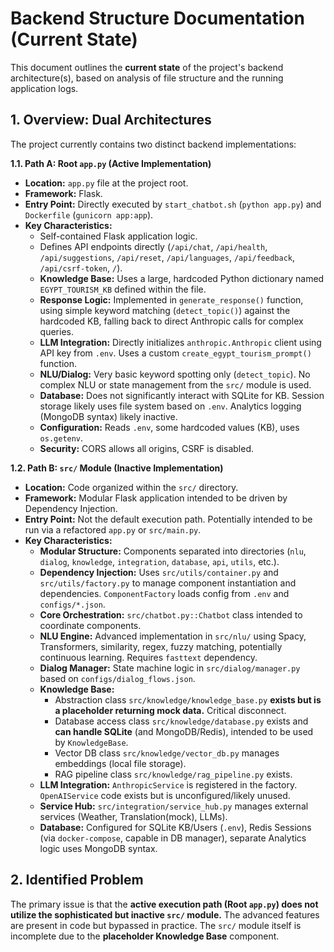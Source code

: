 # Backend Structure Documentation (Current State)

This document outlines the **current state** of the project's backend architecture(s), based on analysis of file structure and the running application logs.

## 1. Overview: Dual Architectures

The project currently contains two distinct backend implementations:

**1.1. Path A: Root `app.py` (Active Implementation)**

*   **Location:** `app.py` file at the project root.
*   **Framework:** Flask.
*   **Entry Point:** Directly executed by `start_chatbot.sh` (`python app.py`) and `Dockerfile` (`gunicorn app:app`).
*   **Key Characteristics:**
    *   Self-contained Flask application logic.
    *   Defines API endpoints directly (`/api/chat`, `/api/health`, `/api/suggestions`, `/api/reset`, `/api/languages`, `/api/feedback`, `/api/csrf-token`, `/`).
    *   **Knowledge Base:** Uses a large, hardcoded Python dictionary named `EGYPT_TOURISM_KB` defined within the file.
    *   **Response Logic:** Implemented in `generate_response()` function, using simple keyword matching (`detect_topic()`) against the hardcoded KB, falling back to direct Anthropic calls for complex queries.
    *   **LLM Integration:** Directly initializes `anthropic.Anthropic` client using API key from `.env`. Uses a custom `create_egypt_tourism_prompt()` function.
    *   **NLU/Dialog:** Very basic keyword spotting only (`detect_topic`). No complex NLU or state management from the `src/` module is used.
    *   **Database:** Does not significantly interact with SQLite for KB. Session storage likely uses file system based on `.env`. Analytics logging (MongoDB syntax) likely inactive.
    *   **Configuration:** Reads `.env`, some hardcoded values (KB), uses `os.getenv`.
    *   **Security:** CORS allows all origins, CSRF is disabled.

**1.2. Path B: `src/` Module (Inactive Implementation)**

*   **Location:** Code organized within the `src/` directory.
*   **Framework:** Modular Flask application intended to be driven by Dependency Injection.
*   **Entry Point:** Not the default execution path. Potentially intended to be run via a refactored `app.py` or `src/main.py`.
*   **Key Characteristics:**
    *   **Modular Structure:** Components separated into directories (`nlu`, `dialog`, `knowledge`, `integration`, `database`, `api`, `utils`, etc.).
    *   **Dependency Injection:** Uses `src/utils/container.py` and `src/utils/factory.py` to manage component instantiation and dependencies. `ComponentFactory` loads config from `.env` and `configs/*.json`.
    *   **Core Orchestration:** `src/chatbot.py::Chatbot` class intended to coordinate components.
    *   **NLU Engine:** Advanced implementation in `src/nlu/` using Spacy, Transformers, similarity, regex, fuzzy matching, potentially continuous learning. Requires `fasttext` dependency.
    *   **Dialog Manager:** State machine logic in `src/dialog/manager.py` based on `configs/dialog_flows.json`.
    *   **Knowledge Base:**
        *   Abstraction class `src/knowledge/knowledge_base.py` **exists but is a placeholder returning mock data.** Critical disconnect.
        *   Database access class `src/knowledge/database.py` exists and **can handle SQLite** (and MongoDB/Redis), intended to be used by `KnowledgeBase`.
        *   Vector DB class `src/knowledge/vector_db.py` manages embeddings (local file storage).
        *   RAG pipeline class `src/knowledge/rag_pipeline.py` exists.
    *   **LLM Integration:** `AnthropicService` is registered in the factory. `OpenAIService` code exists but is unconfigured/likely unused.
    *   **Service Hub:** `src/integration/service_hub.py` manages external services (Weather, Translation(mock), LLMs).
    *   **Database:** Configured for SQLite KB/Users (`.env`), Redis Sessions (via `docker-compose`, capable in DB manager), separate Analytics logic uses MongoDB syntax.

## 2. Identified Problem

The primary issue is that the **active execution path (Root `app.py`) does not utilize the sophisticated but inactive `src/` module.** The advanced features are present in code but bypassed in practice. The `src/` module itself is incomplete due to the **placeholder Knowledge Base** component.
